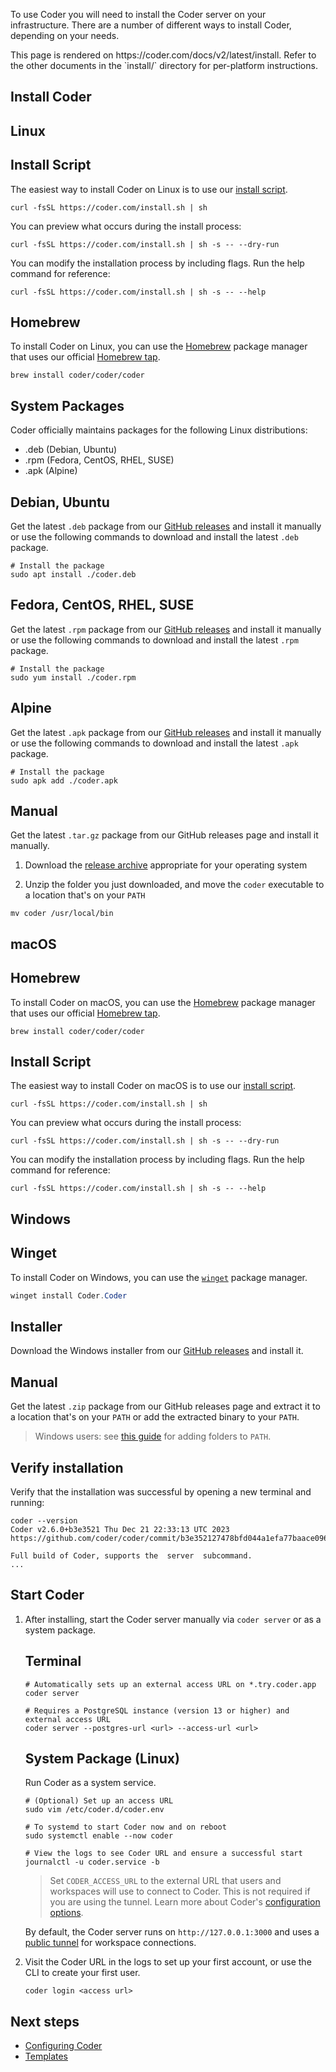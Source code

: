 To use Coder you will need to install the Coder server on your infrastructure.
There are a number of different ways to install Coder, depending on your needs.

<children>
  This page is rendered on https://coder.com/docs/v2/latest/install. Refer to the other documents in the `install/` directory for per-platform instructions.
</children>

## Install Coder

<div class="tabs">

## Linux

<div class="tabs">

## Install Script

The easiest way to install Coder on Linux is to use our
[install script](https://github.com/coder/coder/blob/main/install.sh).

```shell
curl -fsSL https://coder.com/install.sh | sh
```

You can preview what occurs during the install process:

```shell
curl -fsSL https://coder.com/install.sh | sh -s -- --dry-run
```

You can modify the installation process by including flags. Run the help command
for reference:

```shell
curl -fsSL https://coder.com/install.sh | sh -s -- --help
```

## Homebrew

To install Coder on Linux, you can use the [Homebrew](https://brew.sh/) package
manager that uses our official [Homebrew tap](github.com/coder/homebrew-coder).

```shell
brew install coder/coder/coder
```

## System Packages

Coder officially maintains packages for the following Linux distributions:

- .deb (Debian, Ubuntu)
- .rpm (Fedora, CentOS, RHEL, SUSE)
- .apk (Alpine)

<div class="tabs">

## Debian, Ubuntu

Get the latest `.deb` package from our
[GitHub releases](https://github.com/coder/coder/releases/latest) and install it
manually or use the following commands to download and install the latest `.deb`
package.

```shell
# Install the package
sudo apt install ./coder.deb
```

## Fedora, CentOS, RHEL, SUSE

Get the latest `.rpm` package from our
[GitHub releases](https://github.com/coder/coder/releases/latest) and install it
manually or use the following commands to download and install the latest `.rpm`
package.

```shell
# Install the package
sudo yum install ./coder.rpm
```

## Alpine

Get the latest `.apk` package from our
[GitHub releases](https://github.com/coder/coder/releases/latest) and install it
manually or use the following commands to download and install the latest `.apk`
package.

```shell
# Install the package
sudo apk add ./coder.apk
```

</div>

## Manual

Get the latest `.tar.gz` package from our GitHub releases page and install it
manually.

1. Download the
   [release archive](https://github.com/coder/coder/releases/latest) appropriate
   for your operating system

2. Unzip the folder you just downloaded, and move the `coder` executable to a
   location that's on your `PATH`

```shell
mv coder /usr/local/bin
```

</div>

## macOS

<div class="tabs">

## Homebrew

To install Coder on macOS, you can use the [Homebrew](https://brew.sh/) package
manager that uses our official
[Homebrew tap](https://github.com/coder/homebrew-coder).

```shell
brew install coder/coder/coder
```

## Install Script

The easiest way to install Coder on macOS is to use our
[install script](https://github.com/coder/coder/blob/main/install.sh).

```shell
curl -fsSL https://coder.com/install.sh | sh
```

You can preview what occurs during the install process:

```shell
curl -fsSL https://coder.com/install.sh | sh -s -- --dry-run
```

You can modify the installation process by including flags. Run the help command
for reference:

```shell
curl -fsSL https://coder.com/install.sh | sh -s -- --help
```

</div>

## Windows

<div class="tabs">

## Winget

To install Coder on Windows, you can use the
[`winget`](https://learn.microsoft.com/en-us/windows/package-manager/winget/#use-winget)
package manager.

```powershell
winget install Coder.Coder
```

## Installer

Download the Windows installer from our
[GitHub releases](https://github.com/coder/coder/releases/latest) and install
it.

## Manual

Get the latest `.zip` package from our GitHub releases page and extract it to a
location that's on your `PATH` or add the extracted binary to your `PATH`.

> Windows users: see
> [this guide](https://answers.microsoft.com/en-us/windows/forum/all/adding-path-variable/97300613-20cb-4d85-8d0e-cc9d3549ba23)
> for adding folders to `PATH`.

</div>

</div>

## Verify installation

Verify that the installation was successful by opening a new terminal and
running:

```console
coder --version
Coder v2.6.0+b3e3521 Thu Dec 21 22:33:13 UTC 2023
https://github.com/coder/coder/commit/b3e352127478bfd044a1efa77baace096096d1e6

Full build of Coder, supports the  server  subcommand.
...
```

## Start Coder

1. After installing, start the Coder server manually via `coder server` or as a
   system package.

    <div class="tabs">

   ## Terminal

   ```shell
   # Automatically sets up an external access URL on *.try.coder.app
   coder server

   # Requires a PostgreSQL instance (version 13 or higher) and external access URL
   coder server --postgres-url <url> --access-url <url>
   ```

   ## System Package (Linux)

   Run Coder as a system service.

   ```shell
   # (Optional) Set up an access URL
   sudo vim /etc/coder.d/coder.env

   # To systemd to start Coder now and on reboot
   sudo systemctl enable --now coder

   # View the logs to see Coder URL and ensure a successful start
   journalctl -u coder.service -b
   ```

    </div>

   > Set `CODER_ACCESS_URL` to the external URL that users and workspaces will
   > use to connect to Coder. This is not required if you are using the tunnel.
   > Learn more about Coder's [configuration options](../admin/configure.md).

   By default, the Coder server runs on `http://127.0.0.1:3000` and uses a
   [public tunnel](../admin/configure.md#tunnel) for workspace connections.

2. Visit the Coder URL in the logs to set up your first account, or use the CLI
   to create your first user.

   ```shell
   coder login <access url>
   ```

## Next steps

- [Configuring Coder](../admin/configure.md)
- [Templates](../templates/index.md)
